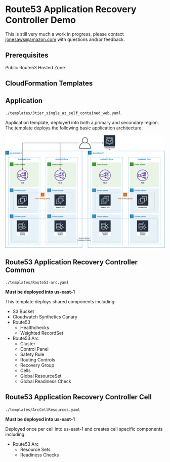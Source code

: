 # Route53 Application Recovery Controller Demo
This is still very much a work in progress, please contact jonesaws@amazon.com with questions and/or feedback.

## Prerequisites
Public Route53 Hosted Zone

## CloudFormation Templates
## Application

`./templates/3tier_single_az_self_contained_web.yaml`

Application template, deployed into both a primary and secondary region.  The template deploys the following basic application architecture:

![Application Architecture](./images/r53_Arc_demo.png)

## Route53 Application Recovery Controller Common

`./templates/Route53-arc.yaml`

**Must be deployed into us-east-1**

This template deploys shared components including:

- S3 Bucket
- Cloudwatch Synthetics Canary
- Route53
  - Healthchecks
  - Weighted RecordSet
- Route53 Arc
  - Cluster
  - Control Panel
  - Safety Rule
  - Routing Controls
  - Recovery Group
  - Cells
  - Global ResourceSet
  - Global Readiness Check

## Route53 Application Recovery Controller Cell

`./templates/ArcCellResources.yaml`

**Must be deployed into us-east-1**

Deployed once per cell into us-east-1 and creates cell specific components including:

- Route53 Arc
  - Resource Sets
  - Readiness Checks
